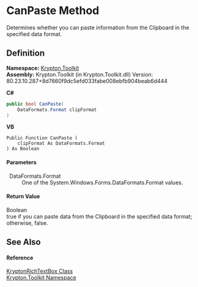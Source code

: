 # CanPaste Method


Determines whether you can paste information from the Clipboard in the specified data format.



## Definition
**Namespace:** <a href="79d2eac2-21f4-54ff-7552-b20c33c30600.md">Krypton.Toolkit</a>  
**Assembly:** Krypton.Toolkit (in Krypton.Toolkit.dll) Version: 80.23.10.287+8d7660f9dc5efd033fabe008ebfb904beab6d444

**C#**
``` C#
public bool CanPaste(
	DataFormats.Format clipFormat
)
```
**VB**
``` VB
Public Function CanPaste ( 
	clipFormat As DataFormats.Format
) As Boolean
```



#### Parameters
<dl><dt>  DataFormats.Format</dt><dd>One of the System.Windows.Forms.DataFormats.Format values.</dd></dl>

#### Return Value
Boolean  
true if you can paste data from the Clipboard in the specified data format; otherwise, false.

## See Also


#### Reference
<a href="d103592f-1fd8-ac7d-2a60-d967f7d4d149.md">KryptonRichTextBox Class</a>  
<a href="79d2eac2-21f4-54ff-7552-b20c33c30600.md">Krypton.Toolkit Namespace</a>  
